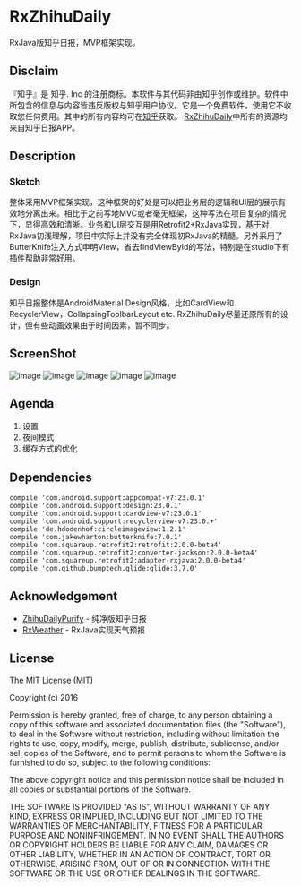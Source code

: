 # RxZhihuDaily
RxJava版知乎日报，MVP框架实现。

## Disclaim
『知乎』是 知乎. Inc 的注册商标。本软件与其代码非由知乎创作或维护。软件中所包含的信息与内容皆违反版权与知乎用户协议。它是一个免费软件，使用它不收取您任何费用。其中的所有内容均可在[知乎](http://www.zhihu.com)获取。
[RxZhihuDaily](https://github.com/zzwwws/RxZhihuDaily)中所有的资源均来自知乎日报APP。
## Description
### Sketch
整体采用MVP框架实现，这种框架的好处是可以把业务层的逻辑和UI层的展示有效地分离出来。相比于之前写地MVC或者毫无框架，这种写法在项目复杂的情况下，显得高效和清晰。业务和UI层交互是用Retrofit2+RxJava实现，基于对RxJava初浅理解，项目中实际上并没有完全体现初RxJava的精髓。另外采用了ButterKnife注入方式申明View，省去findViewById的写法，特别是在studio下有插件帮助非常好用。
### Design
知乎日报整体是AndroidMaterial Design风格，比如CardView和RecyclerView，CollapsingToolbarLayout etc. RxZhihuDaily尽量还原所有的设计，但有些动画效果由于时间因素，暂不同步。
## ScreenShot
![image](https://github.com/zzwwws/RxZhihuDaily/raw/master/screenshot/1.png) ![image](https://github.com/zzwwws/RxZhihuDaily/raw/master/screenshot/2.png) ![image](https://github.com/zzwwws/RxZhihuDaily/raw/master/screenshot/3.png) ![image](https://github.com/zzwwws/RxZhihuDaily/raw/master/screenshot/4.png) ![image](https://github.com/zzwwws/RxZhihuDaily/raw/master/screenshot/5.png)
## Agenda
1. 设置
2. 夜间模式
3. 缓存方式的优化

## Dependencies
    compile 'com.android.support:appcompat-v7:23.0.1'
    compile 'com.android.support:design:23.0.1'
    compile 'com.android.support:cardview-v7:23.0.1'
    compile 'com.android.support:recyclerview-v7:23.0.+'
    compile 'de.hdodenhof:circleimageview:1.2.1'
    compile 'com.jakewharton:butterknife:7.0.1'
    compile 'com.squareup.retrofit2:retrofit:2.0.0-beta4'
    compile 'com.squareup.retrofit2:converter-jackson:2.0.0-beta4'
    compile 'com.squareup.retrofit2:adapter-rxjava:2.0.0-beta4'
    compile 'com.github.bumptech.glide:glide:3.7.0'
## Acknowledgement
- [ZhihuDailyPurify](https://github.com/izzyleung/ZhihuDailyPurify)  -  纯净版知乎日报
- [RxWeather](https://github.com/SmartDengg/RxWeather)  -  RxJava实现天气预报

## License
The MIT License (MIT)

Copyright (c) 2016 

Permission is hereby granted, free of charge, to any person obtaining a copy
of this software and associated documentation files (the "Software"), to deal
in the Software without restriction, including without limitation the rights
to use, copy, modify, merge, publish, distribute, sublicense, and/or sell
copies of the Software, and to permit persons to whom the Software is
furnished to do so, subject to the following conditions:

The above copyright notice and this permission notice shall be included in all
copies or substantial portions of the Software.

THE SOFTWARE IS PROVIDED "AS IS", WITHOUT WARRANTY OF ANY KIND, EXPRESS OR
IMPLIED, INCLUDING BUT NOT LIMITED TO THE WARRANTIES OF MERCHANTABILITY,
FITNESS FOR A PARTICULAR PURPOSE AND NONINFRINGEMENT. IN NO EVENT SHALL THE
AUTHORS OR COPYRIGHT HOLDERS BE LIABLE FOR ANY CLAIM, DAMAGES OR OTHER
LIABILITY, WHETHER IN AN ACTION OF CONTRACT, TORT OR OTHERWISE, ARISING FROM,
OUT OF OR IN CONNECTION WITH THE SOFTWARE OR THE USE OR OTHER DEALINGS IN THE
SOFTWARE.

